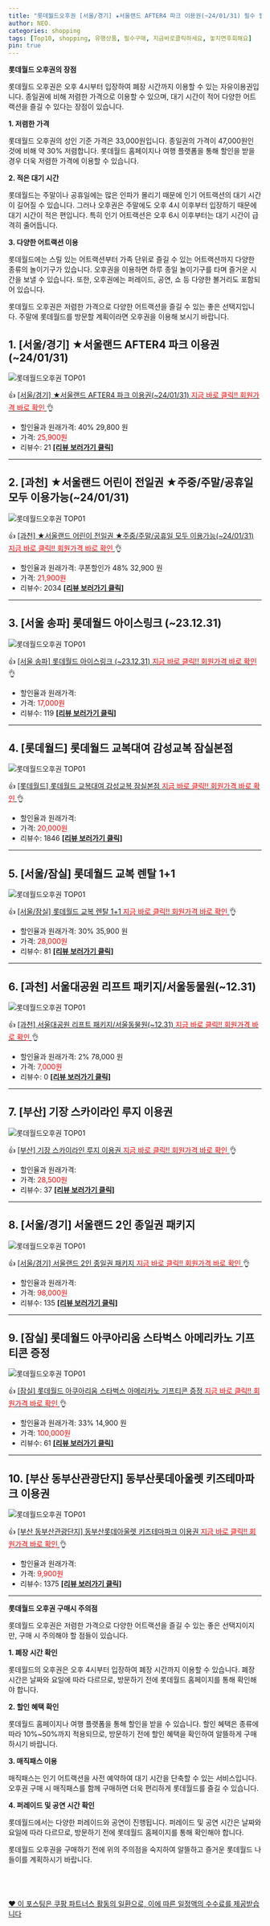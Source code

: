 ```yaml
---
title: "롯데월드오후권 [서울/경기] ★서울랜드 AFTER4 파크 이용권(~24/01/31) 필수 필요 추천 제품 비교 최저 가격 비교 장점 구매 후기 구매평"
author: NEO.
categories: shopping
tags: [Top10, shopping, 유행상품, 필수구매, 지금바로클릭하세요, 놓치면후회해요]
pin: true
---
```

**롯데월드 오후권의 장점**

롯데월드 오후권은 오후 4시부터 입장하여 폐장 시간까지 이용할 수 있는 자유이용권입니다. 종일권에 비해 저렴한 가격으로 이용할 수 있으며, 대기 시간이 적어 다양한 어트랙션을 즐길 수 있다는 장점이 있습니다.

**1. 저렴한 가격**

롯데월드 오후권의 성인 기준 가격은 33,000원입니다. 종일권의 가격이 47,000원인 것에 비해 약 30% 저렴합니다. 롯데월드 홈페이지나 여행 플랫폼을 통해 할인을 받을 경우 더욱 저렴한 가격에 이용할 수 있습니다.

**2. 적은 대기 시간**

롯데월드는 주말이나 공휴일에는 많은 인파가 몰리기 때문에 인기 어트랙션의 대기 시간이 길어질 수 있습니다. 그러나 오후권은 주말에도 오후 4시 이후부터 입장하기 때문에 대기 시간이 적은 편입니다. 특히 인기 어트랙션은 오후 6시 이후부터는 대기 시간이 급격히 줄어듭니다.

**3. 다양한 어트랙션 이용**

롯데월드에는 스릴 있는 어트랙션부터 가족 단위로 즐길 수 있는 어트랙션까지 다양한 종류의 놀이기구가 있습니다. 오후권을 이용하면 하루 종일 놀이기구를 타며 즐거운 시간을 보낼 수 있습니다. 또한, 오후권에는 퍼레이드, 공연, 쇼 등 다양한 볼거리도 포함되어 있습니다.

롯데월드 오후권은 저렴한 가격으로 다양한 어트랙션을 즐길 수 있는 좋은 선택지입니다. 주말에 롯데월드를 방문할 계획이라면 오후권을 이용해 보시기 바랍니다.

   

## 1. [서울/경기] ★서울랜드 AFTER4 파크 이용권(~24/01/31)

![롯데월드오후권 TOP01](https://thumbnail9.coupangcdn.com/thumbnails/remote/490x490ex/image/travel_reactor/travelSeller/common/A00186371/45fd6685-7a16-4ee4-8bf7-6063f00407a3.jpg)


👍 [[서울/경기] ★서울랜드 AFTER4 파크 이용권(~24/01/31) <font color=red> 지금 바로 클릭!! 회원가격 바로 확인 </font> ](https://link.coupang.com/re/AFFTDP?lptag=AF3617701&subid=GithubCoopas&pageKey=10000000675904&traceid=V0-153&itemId=None&vendorItemId=None) 👌 


- 할인율과 원래가격: 40%  29,800   원
- 가격: <span style='color:red'>25,900원</span>
- 리뷰수: 21  [**[리뷰 보러가기 클릭]**](https://link.coupang.com/re/AFFTDP?lptag=AF3617701&subid=GithubCoopas&pageKey=10000000675904&traceid=V0-153&itemId=None&vendorItemId=None)

---


   

## 2. [과천] ★서울랜드 어린이 전일권 ★주중/주말/공휴일 모두 이용가능(~24/01/31)

![롯데월드오후권 TOP01](https://thumbnail10.coupangcdn.com/thumbnails/remote/490x490ex/image/travel_reactor/travelSeller/common/A00186371/b5828eb1-1aea-4f86-878a-8e2b59481096.jpg)


👍 [[과천] ★서울랜드 어린이 전일권 ★주중/주말/공휴일 모두 이용가능(~24/01/31) <font color=red> 지금 바로 클릭!! 회원가격 바로 확인 </font> ](https://link.coupang.com/re/AFFTDP?lptag=AF3617701&subid=GithubCoopas&pageKey=10000000675911&traceid=V0-153&itemId=None&vendorItemId=None) 👌 


- 할인율과 원래가격: 쿠폰할인가 48%  32,900   원
- 가격: <span style='color:red'>21,900원</span>
- 리뷰수: 2034  [**[리뷰 보러가기 클릭]**](https://link.coupang.com/re/AFFTDP?lptag=AF3617701&subid=GithubCoopas&pageKey=10000000675911&traceid=V0-153&itemId=None&vendorItemId=None)

---


   

## 3. [서울 송파] 롯데월드 아이스링크 (~23.12.31)

![롯데월드오후권 TOP01](https://thumbnail10.coupangcdn.com/thumbnails/remote/490x490ex/image/travel_reactor/travelSeller/common/A00351263/e973e156-1cce-4c4a-85e4-37a87672d7a3.jpg)


👍 [[서울 송파] 롯데월드 아이스링크 (~23.12.31) <font color=red> 지금 바로 클릭!! 회원가격 바로 확인 </font> ](https://link.coupang.com/re/AFFTDP?lptag=AF3617701&subid=GithubCoopas&pageKey=10000001318985&traceid=V0-153&itemId=None&vendorItemId=None) 👌 


- 할인율과 원래가격: 
- 가격: <span style='color:red'>17,000원</span>
- 리뷰수: 119  [**[리뷰 보러가기 클릭]**](https://link.coupang.com/re/AFFTDP?lptag=AF3617701&subid=GithubCoopas&pageKey=10000001318985&traceid=V0-153&itemId=None&vendorItemId=None)

---


   

## 4. [롯데월드] 롯데월드 교복대여 감성교복 잠실본점

![롯데월드오후권 TOP01](https://thumbnail7.coupangcdn.com/thumbnails/remote/490x490ex/image/travel_reactor/travelSeller/common/A00880056/ca563531-7193-4e9d-b127-54795271d930.jpg)


👍 [[롯데월드] 롯데월드 교복대여 감성교복 잠실본점 <font color=red> 지금 바로 클릭!! 회원가격 바로 확인 </font> ](https://link.coupang.com/re/AFFTDP?lptag=AF3617701&subid=GithubCoopas&pageKey=10000002785090&traceid=V0-153&itemId=None&vendorItemId=None) 👌 


- 할인율과 원래가격: 
- 가격: <span style='color:red'>20,000원</span>
- 리뷰수: 1846  [**[리뷰 보러가기 클릭]**](https://link.coupang.com/re/AFFTDP?lptag=AF3617701&subid=GithubCoopas&pageKey=10000002785090&traceid=V0-153&itemId=None&vendorItemId=None)

---


   

## 5. [서울/잠실] 롯데월드 교복 렌탈 1+1

![롯데월드오후권 TOP01](https://thumbnail8.coupangcdn.com/thumbnails/remote/490x490ex/image/travel_reactor/travelSeller/common/A00522510/8653b47d-4fa5-448c-8d18-dc327c08fce9.jpg)


👍 [[서울/잠실] 롯데월드 교복 렌탈 1+1 <font color=red> 지금 바로 클릭!! 회원가격 바로 확인 </font> ](https://link.coupang.com/re/AFFTDP?lptag=AF3617701&subid=GithubCoopas&pageKey=10000001766195&traceid=V0-153&itemId=None&vendorItemId=None) 👌 


- 할인율과 원래가격: 30%  35,900   원
- 가격: <span style='color:red'>28,000원</span>
- 리뷰수: 81  [**[리뷰 보러가기 클릭]**](https://link.coupang.com/re/AFFTDP?lptag=AF3617701&subid=GithubCoopas&pageKey=10000001766195&traceid=V0-153&itemId=None&vendorItemId=None)

---


   

## 6. [과천] 서울대공원 리프트 패키지/서울동물원(~12.31)

![롯데월드오후권 TOP01](https://thumbnail6.coupangcdn.com/thumbnails/remote/490x490ex/image/travel_reactor/travelSeller/common/A00221268/4bc32027-13ae-402e-b3d2-f8f10e6967bf.jpg)


👍 [[과천] 서울대공원 리프트 패키지/서울동물원(~12.31) <font color=red> 지금 바로 클릭!! 회원가격 바로 확인 </font> ](https://link.coupang.com/re/AFFTDP?lptag=AF3617701&subid=GithubCoopas&pageKey=10000002825771&traceid=V0-153&itemId=None&vendorItemId=None) 👌 


- 할인율과 원래가격: 2%  78,000   원
- 가격: <span style='color:red'>7,000원</span>
- 리뷰수: 0  [**[리뷰 보러가기 클릭]**](https://link.coupang.com/re/AFFTDP?lptag=AF3617701&subid=GithubCoopas&pageKey=10000002825771&traceid=V0-153&itemId=None&vendorItemId=None)

---


   

## 7. [부산] 기장 스카이라인 루지 이용권

![롯데월드오후권 TOP01](https://thumbnail10.coupangcdn.com/thumbnails/remote/490x490ex/image/travel_reactor/travelSeller/common/A00668506/d51e98fe-1bb7-4be5-a5d8-e4c91cae5c3b.jpg)


👍 [[부산] 기장 스카이라인 루지 이용권 <font color=red> 지금 바로 클릭!! 회원가격 바로 확인 </font> ](https://link.coupang.com/re/AFFTDP?lptag=AF3617701&subid=GithubCoopas&pageKey=10000001767483&traceid=V0-153&itemId=None&vendorItemId=None) 👌 


- 할인율과 원래가격: 
- 가격: <span style='color:red'>28,500원</span>
- 리뷰수: 37  [**[리뷰 보러가기 클릭]**](https://link.coupang.com/re/AFFTDP?lptag=AF3617701&subid=GithubCoopas&pageKey=10000001767483&traceid=V0-153&itemId=None&vendorItemId=None)

---


   

## 8. [서울/경기] 서울랜드 2인 종일권 패키지

![롯데월드오후권 TOP01](https://thumbnail6.coupangcdn.com/thumbnails/remote/490x490ex/image/travel_reactor/travelSeller/common/A00186371/f450444b-d188-4e5e-b961-ff3303d51a54.png)


👍 [[서울/경기] 서울랜드 2인 종일권 패키지 <font color=red> 지금 바로 클릭!! 회원가격 바로 확인 </font> ](https://link.coupang.com/re/AFFTDP?lptag=AF3617701&subid=GithubCoopas&pageKey=10000001096043&traceid=V0-153&itemId=None&vendorItemId=None) 👌 


- 할인율과 원래가격: 
- 가격: <span style='color:red'>98,000원</span>
- 리뷰수: 135  [**[리뷰 보러가기 클릭]**](https://link.coupang.com/re/AFFTDP?lptag=AF3617701&subid=GithubCoopas&pageKey=10000001096043&traceid=V0-153&itemId=None&vendorItemId=None)

---


   

## 9. [잠실] 롯데월드 아쿠아리움 스타벅스 아메리카노 기프티콘 증정

![롯데월드오후권 TOP01](https://thumbnail9.coupangcdn.com/thumbnails/remote/490x490ex/image/travel_reactor/travelSeller/common/A00443923/679eadb7-324a-4978-afba-51c4bfd340b4.jpg)


👍 [[잠실] 롯데월드 아쿠아리움 스타벅스 아메리카노 기프티콘 증정 <font color=red> 지금 바로 클릭!! 회원가격 바로 확인 </font> ](https://link.coupang.com/re/AFFTDP?lptag=AF3617701&subid=GithubCoopas&pageKey=10000001770901&traceid=V0-153&itemId=None&vendorItemId=None) 👌 


- 할인율과 원래가격: 33%  14,900   원
- 가격: <span style='color:red'>100,000원</span>
- 리뷰수: 61  [**[리뷰 보러가기 클릭]**](https://link.coupang.com/re/AFFTDP?lptag=AF3617701&subid=GithubCoopas&pageKey=10000001770901&traceid=V0-153&itemId=None&vendorItemId=None)

---


   

## 10. [부산 동부산관광단지] 동부산롯데아울렛 키즈테마파크 이용권

![롯데월드오후권 TOP01](https://thumbnail7.coupangcdn.com/thumbnails/remote/490x490ex/image/travel_reactor/travelSeller/common/A00641157/a27fa8b4-36b3-44cb-87ee-9b96a8467454.png)


👍 [[부산 동부산관광단지] 동부산롯데아울렛 키즈테마파크 이용권 <font color=red> 지금 바로 클릭!! 회원가격 바로 확인 </font> ](https://link.coupang.com/re/AFFTDP?lptag=AF3617701&subid=GithubCoopas&pageKey=10000000655110&traceid=V0-153&itemId=None&vendorItemId=None) 👌 


- 할인율과 원래가격: 
- 가격: <span style='color:red'>9,900원</span>
- 리뷰수: 1375  [**[리뷰 보러가기 클릭]**](https://link.coupang.com/re/AFFTDP?lptag=AF3617701&subid=GithubCoopas&pageKey=10000000655110&traceid=V0-153&itemId=None&vendorItemId=None)

---
**롯데월드 오후권 구매시 주의점**

롯데월드 오후권은 저렴한 가격으로 다양한 어트랙션을 즐길 수 있는 좋은 선택지이지만, 구매 시 주의해야 할 점들이 있습니다.

**1. 폐장 시간 확인**

롯데월드의 오후권은 오후 4시부터 입장하여 폐장 시간까지 이용할 수 있습니다. 폐장 시간은 날짜와 요일에 따라 다르므로, 방문하기 전에 롯데월드 홈페이지를 통해 확인해야 합니다.

**2. 할인 혜택 확인**

롯데월드 홈페이지나 여행 플랫폼을 통해 할인을 받을 수 있습니다. 할인 혜택은 종류에 따라 10%~50%까지 적용되므로, 방문하기 전에 할인 혜택을 확인하여 알뜰하게 구매하시기 바랍니다.

**3. 매직패스 이용**

매직패스는 인기 어트랙션을 사전 예약하여 대기 시간을 단축할 수 있는 서비스입니다. 오후권 구매 시 매직패스를 함께 구매하면 더욱 편리하게 롯데월드를 즐길 수 있습니다.

**4. 퍼레이드 및 공연 시간 확인**

롯데월드에서는 다양한 퍼레이드와 공연이 진행됩니다. 퍼레이드 및 공연 시간은 날짜와 요일에 따라 다르므로, 방문하기 전에 롯데월드 홈페이지를 통해 확인해야 합니다.

롯데월드 오후권을 구매하기 전에 위의 주의점을 숙지하여 알뜰하고 즐거운 롯데월드 나들이를 계획하시기 바랍니다.<br><br><br><br><br> [ ❤  이 포스팅은 쿠팡 파트너스 활동의 일환으로, 이에 따른 일정액의 수수료를 제공받습니다](https://link.coupang.com/a/bcEFyh)